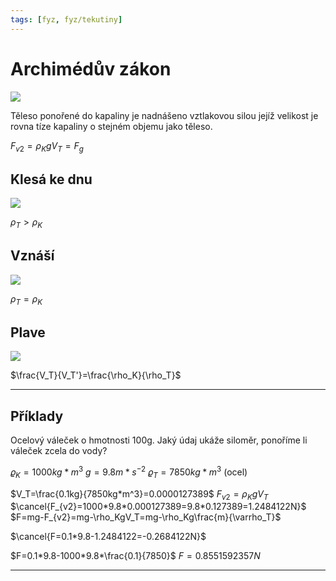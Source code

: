 ```yaml
---
tags: [fyz, fyz/tekutiny]
---
```

# Archimédův zákon
![](Pasted%20image%2020221011130332.png)

Těleso ponořené do kapaliny je nadnášeno vztlakovou silou jejíž velikost je rovna tíze kapaliny o stejném objemu jako těleso.

$F_{v2}=\rho_KgV_T=F_g$

## Klesá ke dnu
![](Pasted%20image%2020221011132315.png)

$\rho_T>\rho_K$

## Vznáší

![](Pasted%20image%2020221011132449.png)

$\rho_T=\rho_K$

## Plave

![](Pasted%20image%2020221011132858.png)

$\frac{V_T}{V_T'}=\frac{\rho_K}{\rho_T}$

---

## Příklady
Ocelový váleček o hmotnosti 100g.
Jaký údaj ukáže siloměr, ponoříme li váleček zcela do vody?

$\varrho_K=1000kg*m^{3}$
$g=9.8m*s^{-2}$
$\varrho_T=7850kg*m^{3}$ (ocel)

$V_T=\frac{0.1kg}{7850kg*m^3}=0.0000127389$
$F_{v2}=\rho_KgV_T$
$\cancel{F_{v2}=1000*9.8*0.000127389=9.8*0.127389=1.2484122N}$
$F=mg-F_{v2}=mg-\rho_KgV_T=mg-\rho_Kg\frac{m}{\varrho_T}$

$\cancel{F=0.1*9.8-1.2484122=-0.2684122N}$

$F=0.1*9.8-1000*9.8*\frac{0.1}{7850}$
$F=0.8551592357N$

---

